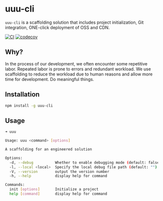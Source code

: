 # uuu-cli

`uuu-cli` is a scaffolding solution that includes project initialization, Git integration, ONE-click deployment of OSS and CDN.

[![CI](https://github.com/uuuhds/uuu-cli/actions/workflows/ci.yml/badge.svg)](https://github.com/uuuhds/uuu-cli/actions/workflows/ci.yml)
[![codecov](https://codecov.io/gh/uuuhds/uuu-cli/branch/main/graph/badge.svg?token=2L02H8SW6Y)](https://codecov.io/gh/uuuhds/uuu-cli)

## Why?

In the process of our development, we often encounter some repetitive labor. Repeated labor is prone to errors and redundant workload. We use scaffolding to reduce the workload due to human reasons and allow more time for development. Do meaningful things.

## Installation
```bash
npm install -g uuu-cli
```

## Usage

```bash
➜ uuu

Usage: uuu <command> [options]

A scaffolding for an engineered solution

Options:
  -d, --debug          Whether to enable debugging mode (default: false)
  -l, --local <local>  Specify the local debug file path (default: "")
  -V, --version        output the version number
  -h, --help           display help for command

Commands:
  init [options]       Initialize a project
  help [command]       display help for command
```

